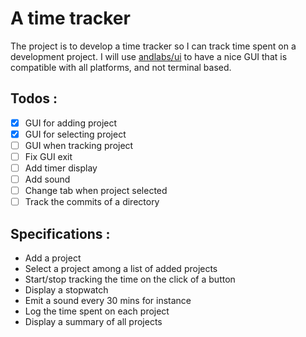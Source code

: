 # A time tracker

The project is to develop a time tracker so I can track time 
spent on a development project.
I will use [andlabs/ui](https://github.com/andlabs/ui) to have
a nice GUI that is compatible with all platforms, and not terminal
based.

## Todos :
- [x] GUI for adding project
- [x] GUI for selecting project
- [ ] GUI when tracking project
- [ ] Fix GUI exit
- [ ] Add timer display
- [ ] Add sound
- [ ] Change tab when project selected
- [ ] Track the commits of a directory

## Specifications :
- Add a project
- Select a project among a list of added projects
- Start/stop tracking the time on the click of a button
- Display a stopwatch
- Emit a sound every 30 mins for instance
- Log the time spent on each project
- Display a summary of all projects
